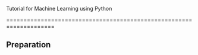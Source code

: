 Tutorial for Machine Learning using Python

====================================================================

## Preparation



